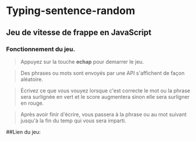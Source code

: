 # Typing-sentence-random

## Jeu de vitesse de frappe en JavaScript

### Fonctionnement du jeu.

> Appuyez sur la touche **echap** pour demarrer le jeu.

> Des phrases ou mots sont envoyés par une API s'affichent de façon aléatoire.

> Écrivez ce que vous vouyez lorsque c'est correcte le mot ou la phrase sera surlignée en vert et le score augmentera
sinon elle sera surligner en rouge.

> Après avoir finir d'écrire, vous passera à la phrase ou au mot suivant jusqu'à la fin du temp qui vous sera imparti.

##Lien du jeu: 
